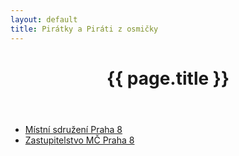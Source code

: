 ```yaml
---
layout: default
title: Pirátky a Piráti z osmičky
---
```

<div class="container container--default py-8 lg:py-24">
  <header>
      <h1 itemprop="headline" class="head-alt-md md:head-alt-lg max-w-5xl mb-8">{{ page.title }}</h1>
  </header>
  <div class="mb-8 lg:mb-16 content-block" itemprop="description">
    <ul>
      <li><a href="/lide/pirati-praha-8/">Místní sdružení Praha 8</a></li>
      <li><a href="/lide/zastupitelstvo-praha8/">Zastupitelstvo MČ Praha 8</a></li>
    </ul>
  </div>
</div>